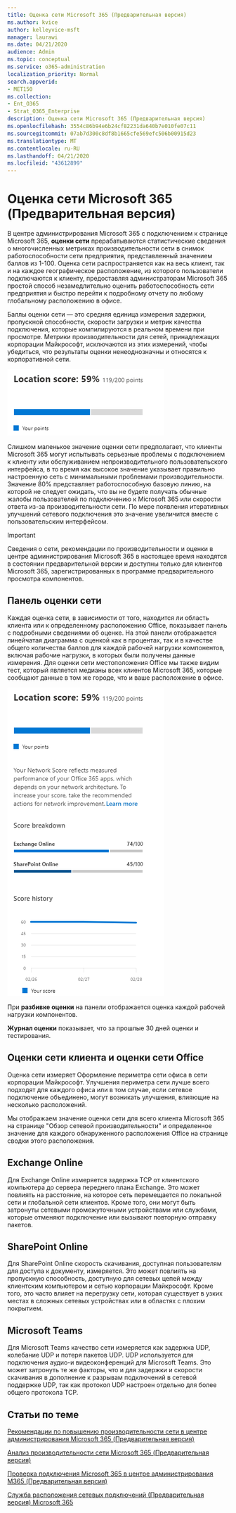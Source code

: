 ```yaml
---
title: Оценка сети Microsoft 365 (Предварительная версия)
ms.author: kvice
author: kelleyvice-msft
manager: laurawi
ms.date: 04/21/2020
audience: Admin
ms.topic: conceptual
ms.service: o365-administration
localization_priority: Normal
search.appverid:
- MET150
ms.collection:
- Ent_O365
- Strat_O365_Enterprise
description: Оценка сети Microsoft 365 (Предварительная версия)
ms.openlocfilehash: 3554c86b94e6b24cf82231da640b7e010fe07c11
ms.sourcegitcommit: 07ab7d300c8df8b1665cfe569efc506b00915d23
ms.translationtype: MT
ms.contentlocale: ru-RU
ms.lasthandoff: 04/21/2020
ms.locfileid: "43612899"
---
```

# <a name="microsoft-365-network-assessment-preview"></a>Оценка сети Microsoft 365 (Предварительная версия)

В центре администрирования Microsoft 365 с подключением к странице Microsoft 365, **оценки сети** прерабатываются статистические сведения о многочисленных метриках производительности сети в снимок работоспособности сети предприятия, представленный значением баллов из 1-100. Оценка сети распространяется как на весь клиент, так и на каждое географическое расположение, из которого пользователи подключаются к клиенту, предоставляя администраторам Microsoft 365 простой способ незамедлительно оценить работоспособность сети предприятия и быстро перейти к подробному отчету по любому глобальному расположению в офисе.

Баллы оценки сети — это средняя единица измерения задержки, пропускной способности, скорости загрузки и метрик качества подключения, которые компилируются в реальном времени при просмотре. Метрики производительности для сетей, принадлежащих корпорации Майкрософт, исключаются из этих измерений, чтобы убедиться, что результаты оценки ненеоднозначны и относятся к корпоративной сети.

![Значение оценки сети](Media/m365-mac-perf/m365-mac-perf-overview-score-top.png)

Слишком маленькое значение оценки сети предполагает, что клиенты Microsoft 365 могут испытывать серьезные проблемы с подключением к клиенту или обслуживанием непроизводительного пользовательского интерфейса, в то время как высокое значение указывает правильно настроенную сеть с минимальными проблемами производительности. Значение 80% представляет работоспособную базовую линию, на которой не следует ожидать, что вы не будете получать обычные жалобы пользователей по подключению к Microsoft 365 или скорости ответа из-за производительности сети. По мере появления итеративных улучшений сетевого подключения это значение увеличится вместе с пользовательским интерфейсом.

>[!IMPORTANT]
>Сведения о сети, рекомендации по производительности и оценки в центре администрирования Microsoft 365 в настоящее время находятся в состоянии предварительной версии и доступны только для клиентов Microsoft 365, зарегистрированных в программе предварительного просмотра компонентов.

## <a name="network-assessment-panel"></a>Панель оценки сети

Каждая оценка сети, в зависимости от того, находится ли область клиента или к определенному расположению Office, показывает панель с подробными сведениями об оценке. На этой панели отображается линейчатая диаграмма с оценкой как в процентах, так и в качестве общего количества баллов для каждой рабочей нагрузки компонентов, включая рабочие нагрузки, в которых были получены данные измерения. Для оценки сети местоположения Office мы также видим тест, который является медианы всех клиентов Microsoft 365, которые сообщают данные в том же городе, что и ваше расположение в офисе.

![Пример значения оценки сети](Media/m365-mac-perf/m365-mac-perf-overview-score.png)

При **разбивке оценки** на панели отображается оценка каждой рабочей нагрузки компонентов.

**Журнал оценки** показывает, что за прошлые 30 дней оценки и тестирования.

## <a name="tenant-network-assessments-and-office-location-network-assessments"></a>Оценки сети клиента и оценки сети Office

Оценка сети измеряет Оформление периметра сети офиса в сети корпорации Майкрософт. Улучшения периметра сети лучше всего подходят для каждого офиса или в том случае, если сетевое подключение объединено, могут возникать улучшения, влияющие на несколько расположений.

Мы отображаем значение оценки сети для всего клиента Microsoft 365 на странице "Обзор сетевой производительности" и определенное значение для каждого обнаруженного расположения Office на странице сводки этого расположения.

## <a name="exchange-online"></a>Exchange Online

Для Exchange Online измеряется задержка TCP от клиентского компьютера до сервера переднего плана Exchange. Это может повлиять на расстояние, на которое сеть перемещается по локальной сети и глобальной сети клиентов. Кроме того, они могут быть затронуты сетевыми промежуточными устройствами или службами, которые отменяют подключение или вызывают повторную отправку пакетов.

## <a name="sharepoint-online"></a>SharePoint Online

Для SharePoint Online скорость скачивания, доступная пользователям для доступа к документу, измеряется. Это может повлиять на пропускную способность, доступную для сетевых цепей между клиентским компьютером и сетью корпорации Майкрософт. Кроме того, это часто влияет на перегрузку сети, которая существует в узких местах в сложных сетевых устройствах или в областях с плохим покрытием.

## <a name="microsoft-teams"></a>Microsoft Teams

Для Microsoft Teams качество сети измеряется как задержка UDP, колебание UDP и потеря пакетов UDP. UDP используется для подключения аудио-и видеоконференций для Microsoft Teams. Это может затронуть те же факторы, что и для задержки и скорости скачивания в дополнение к разрывам подключений в сетевой поддержке UDP, так как протокол UDP настроен отдельно для более общего протокола TCP.

## <a name="related-topics"></a>Статьи по теме

[Рекомендации по повышению производительности сети в центре администрирования Microsoft 365 (Предварительная версия)](office-365-network-mac-perf-overview.md)

[Анализ производительности сети Microsoft 365 (Предварительная версия)](office-365-network-mac-perf-insights.md)

[Проверка подключения Microsoft 365 в центре администрирования M365 (Предварительная версия)](office-365-network-mac-perf-onboarding-tool.md)

[Служба расположения сетевых подключений (Предварительная версия) Microsoft 365](office-365-network-mac-location-services.md)
